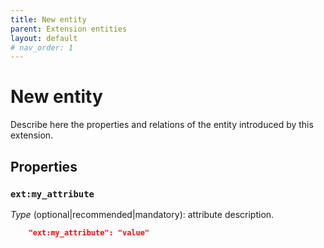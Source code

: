 ```yaml
---
title: New entity
parent: Extension entities
layout: default
# nav_order: 1
---
```


# New entity

Describe here the properties and relations of the entity introduced by this extension.

## Properties

### `ext:my_attribute`
*Type* (optional|recommended|mandatory): attribute description.

```json
    "ext:my_attribute": "value"
```